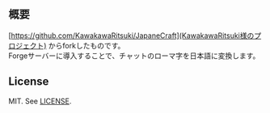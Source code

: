 
概要
--------------------------------------------------------------------------------
[https://github.com/KawakawaRitsuki/JapaneCraft](KawakawaRitsuki様のプロジェクト)
からforkしたものです。  
Forgeサーバーに導入することで、チャットのローマ字を日本語に変換します。

License
--------------------------------------------------------------------------------
MIT. See [LICENSE](LICENSE).

